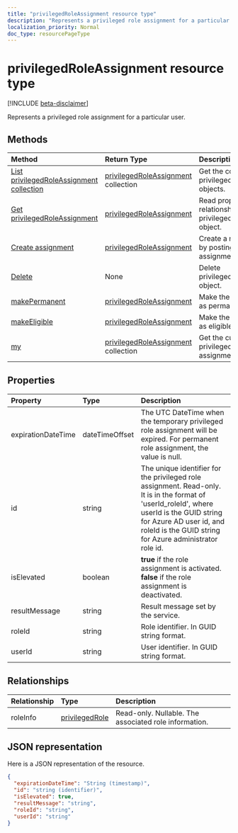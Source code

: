 ```yaml
---
title: "privilegedRoleAssignment resource type"
description: "Represents a privileged role assignment for a particular user. "
localization_priority: Normal
doc_type: resourcePageType
---
```


# privilegedRoleAssignment resource type

[!INCLUDE [beta-disclaimer](../../includes/beta-disclaimer.md)]

Represents a privileged role assignment for a particular user. 


## Methods

| Method		   | Return Type	|Description|
|:---------------|:--------|:----------|
|[List privilegedRoleAssignment collection](../api/privilegedroleassignment-list.md) | [privilegedRoleAssignment](privilegedroleassignment.md) collection|Get the collection of privilegedRoleAssignment objects.|
|[Get privilegedRoleAssignment](../api/privilegedroleassignment-get.md) | [privilegedRoleAssignment](privilegedroleassignment.md) |Read properties and relationships of privilegedRoleAssignment object.|
|[Create assignment](../api/privilegedroleassignment-post-privilegedroleassignments.md) |[privilegedRoleAssignment](privilegedroleassignment.md)| Create a new assignment by posting to the assignments collection.|
|[Delete](../api/privilegedroleassignment-delete.md) | None |Delete privilegedRoleAssignment object. |
|[makePermanent](../api/privilegedroleassignment-makepermanent.md)|[privilegedRoleAssignment](privilegedroleassignment.md)|Make the role assignment as permanent.|
|[makeEligible](../api/privilegedroleassignment-makeeligible.md)|[privilegedRoleAssignment](privilegedroleassignment.md)|Make the role assignment as eligible.|
|[my](../api/privilegedroleassignment-my.md)|[privilegedRoleAssignment](privilegedroleassignment.md) collection|Get the current user's privileged role assignments.|

## Properties
| Property	   | Type	|Description|
|:---------------|:--------|:----------|
|expirationDateTime|dateTimeOffset|The UTC DateTime when the temporary privileged role assignment will be expired. For permanent role assignment, the value is null.|
|id|string| The unique identifier for the privileged role assignment. Read-only. It is in the format of 'userId_roleId', where userId is the GUID string for Azure AD user id, and roleId is the GUID string for Azure administrator role id.|
|isElevated|boolean|**true** if the role assignment is activated. **false** if the role assignment is deactivated.|
|resultMessage|string|Result message set by the service.|
|roleId|string|Role identifier. In GUID string format.|
|userId|string|User identifier. In GUID string format.|

## Relationships
| Relationship | Type	|Description|
|:---------------|:--------|:----------|
|roleInfo|[privilegedRole](privilegedrole.md)| Read-only. Nullable. The associated role information.|

## JSON representation

Here is a JSON representation of the resource.

<!-- {
  "blockType": "resource",
  "optionalProperties": [

  ],
  "@odata.type": "microsoft.graph.privilegedRoleAssignment"
}-->

```json
{
  "expirationDateTime": "String (timestamp)",
  "id": "string (identifier)",
  "isElevated": true,
  "resultMessage": "string",
  "roleId": "string",
  "userId": "string"
}

```

<!-- uuid: 8fcb5dbc-d5aa-4681-8e31-b001d5168d79
2015-10-25 14:57:30 UTC -->
<!--
{
  "type": "#page.annotation",
  "description": "privilegedRoleAssignment resource",
  "keywords": "",
  "section": "documentation",
  "tocPath": "",
  "suppressions": [
    "Error: /api-reference/beta/resources/privilegedroleassignment.md:\r\n      Exception processing links.\r\n    System.ArgumentException: Link Definition was null. Link text: !INCLUDE [beta-disclaimer](../../includes/beta-disclaimer.md)\r\n      at ApiDoctor.Validation.DocFile.get_LinkDestinations()\r\n      at ApiDoctor.Validation.DocSet.ValidateLinks(Boolean includeWarnings, String[] relativePathForFiles, IssueLogger issues, Boolean requireFilenameCaseMatch, Boolean printOrphanedFiles)"
  ]
}
-->

